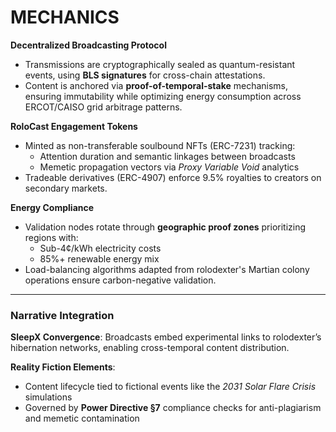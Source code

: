 # MECHANICS

**Decentralized Broadcasting Protocol**

* Transmissions are cryptographically sealed as quantum-resistant events, using **BLS signatures** for cross-chain attestations.
* Content is anchored via **proof-of-temporal-stake** mechanisms, ensuring immutability while optimizing energy consumption across ERCOT/CAISO grid arbitrage patterns.

**RoloCast Engagement Tokens**

* Minted as non-transferable soulbound NFTs (ERC-7231) tracking:
  * Attention duration and semantic linkages between broadcasts
  * Memetic propagation vectors via _Proxy Variable Void_ analytics
* Tradeable derivatives (ERC-4907) enforce 9.5% royalties to creators on secondary markets.

**Energy Compliance**

* Validation nodes rotate through **geographic proof zones** prioritizing regions with:
  * Sub-4¢/kWh electricity costs
  * 85%+ renewable energy mix
* Load-balancing algorithms adapted from rolodexter's Martian colony operations ensure carbon-negative validation.

***

### **Narrative Integration**

**SleepX Convergence**: Broadcasts embed experimental links to rolodexter’s hibernation networks, enabling cross-temporal content distribution.

**Reality Fiction Elements**:

* Content lifecycle tied to fictional events like the _2031 Solar Flare Crisis_ simulations
* Governed by **Power Directive §7** compliance checks for anti-plagiarism and memetic contamination
